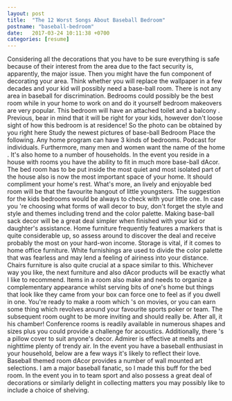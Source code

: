 ```yaml
---
layout: post
title:  "The 12 Worst Songs About Baseball Bedroom"
postname: "baseball-bedroom"
date:   2017-03-24 10:11:38 +0700
categories: [resume]
---
```

Considering all the decorations that you have to be sure everything is safe because of their interest from the area due to the fact security is, apparently, the major issue. Then you might have the fun component of decorating your area. Think whether you will replace the wallpaper in a few decades and your kid will possibly need a base-ball room. There is not any area in baseball for discrimination. Bedrooms could possibly be the best room while in your home to work on and do it yourself bedroom makeovers are very popular. This bedroom will have an attached toilet and a balcony . Previous, bear in mind that it will be right for your kids, however don't loose sight of how this bedroom is at residence! So the photo can be obtained by you right here Study the newest pictures of base-ball Bedroom Place the following. Any home program can have 3 kinds of bedrooms. Podcast for individuals. Furthermore, many men and women want the name of the home . It's also home to a number of households. In the event you reside in a house with rooms you have the ability to fit in much more base-ball dAcor. The bed room has to be put inside the most quiet and most isolated part of the house also is now the most important space of your home. It should compliment your home's rest. What's more, an lively and enjoyable bed room will be that the favourite hangout of little youngsters. The suggestion for the kids bedrooms would be always to check with your little one. In case you 're choosing what forms of wall decor to buy, don't forget the style and style and themes including trend and the color palette. Making base-ball sack decor will be a great deal simpler when finished with your kid or daughter's assistance. Home furniture frequently features a markers that is quite considerable up, so assess around to discover the deal and receive probably the most on your hard-won income. Storage is vital, if it comes to home office furniture. White furnishings are used to divide the color palette that was fearless and may lend a feeling of airiness into your distance. Chairs furniture is also quite crucial at a space similar to this. Whichever way you like, the next furniture and also dAcor products will be exactly what I like to recommend. Items in a room also make and needs to organize a complementary appearance whilst serving bits of one's home but things that look like they came from your box can force one to feel as if you dwell in one. You're ready to make a room which 's on movies, or you can earn some thing which revolves around your favourite sports poker or team. The subsequent room ought to be more inviting and should really be. After all, it his chamber! Conference rooms is readily available in numerous shapes and sizes plus you could provide a challenge for acoustics. Additionally, there 's a pillow cover to suit anyone's decor. Admirer is effective at melts and nighttime plenty of trendy air. In the event you have a baseball enthusiast in your household, below are a few ways it's likely to reflect their love. Baseball themed room dAcor provides a number of wall mounted art selections. I am a major baseball fanatic, so I made this buff for the bed room. In the event you in to team sport and also possess a great deal of decorations or similarly delight in collecting matters you may possibly like to include a choice of shelving.
